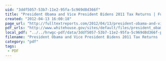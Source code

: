 ```yaml
---
uid: "3ddf5057-53b7-11e2-95fa-5c969d8d366f"
title: "President Obama and Vice President Bidens 2011 Tax Returns | Full Text Reports..."
created: "2012-04-13 16:00:18"
page_url: "http://fulltextreports.com/2012/04/13/president-obama-and-vice-president-bidens-2011-tax-returns/"
pdf_urls: "http://www.whitehouse.gov/sites/default/files/president_obama_complete_return_2011.pdf"
local_pdf: "../../hrwgc-pdf/data/3ddf5057-53b7-11e2-95fa-5c969d8d366f-president-obama-and-vice-president-bidens-2011-tax-returns-full-text-reports.pdf"
filename: "President Obama and Vice President Bidens 2011 Tax Returns | Full Text Reports.html"
category: "pdf"
tags: 
 - PDF
---
```

